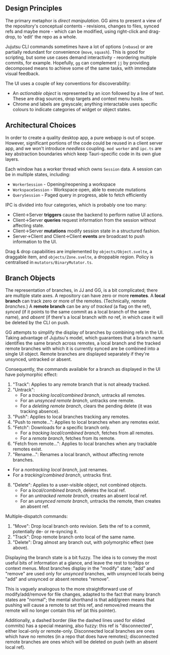 Design Principles
-----------------
The primary metaphor is *direct manipulation*. GG aims to present a view of the repository's 
conceptual contents - revisions, changes to files, synced refs and maybe more - which can be
modified, using right-click and drag-drop, to 'edit' the repo as a whole. 

Jujutsu CLI commands sometimes have a lot of options (`rebase`) or are partially redundant 
for convenience (`move`, `squash`). This is good for scripting, but some use cases demand 
interactivity - reordering multiple commits, for example. Hopefully, `gg` can complement `jj`
by providing decomposed means to achieve some of the same tasks, with immediate visual feedback.

The UI uses a couple of key conventions for discoverability:
- An *actionable object* is represented by an icon followed by a line of text. These are
  drag sources, drop targets and context menu hosts. 
- Chrome and labels are greyscale; anything interactable uses specific colours to indicate
  categories of widget or object states.

Architectural Choices
---------------------
In order to create a quality desktop app, a pure webapp is out of scope. However, significant
portions of the code could be reused in a client server app, and we won't introduce *needless*
coupling. `mod worker` and `ipc.ts` are key abstraction boundaries which keep Tauri-specific
code in its own glue layers.

Each window has a worker thread which owns `Session` data. A session can be in multiple states,
including:
- `WorkerSession` - Opening/reopening a workspace
- `WorkspaceSession` - Workspace open, able to execute mutations
- `QuerySession` - Paged query in progress, able to fetch efficiently

IPC is divided into four categories, which is probably one too many:
- Client->Server **triggers** cause the backend to perform native UI actions.
- Client->Server **queries** request information from the session without affecting state.
- Client->Server **mutations** modify session state in a structured fashion.
- Server->Client and Client->Client **events** are broadcast to push information to the UI.

Drag & drop capabilities are implemented by `objects/Object.svelte`, a draggable item, and
`objects/Zone.svelte`, a droppable region. Policy is centralised in `mutators/BinaryMutator.ts`.

Branch Objects
--------------
The representation of branches, in JJ and GG, is a bit complicated; there are multiple state axes.
A repository can have zero or more **remotes**. 
A **local branch** can track zero or more of the remotes. (Technically, remote *branches*.)
A **remote branch** can be any of *tracked* (a flag on the ref), *synced* (if it points to the same 
commit as a local branch of the same name), and *absent* (if there's a local branch with *no* ref, 
in which case it will be deleted by the CLI on push.

GG attempts to simplify the display of branches by combining refs in the UI. Taking advantage of 
Jujutsu's model, which guarantees that a branch name identifies the same branch across remotes, a 
local branch and the tracked remote branches with which it is currently synced are be combined into
a single UI object. Remote branches are displayed separately if they're unsynced, untracked or absent.

Consequently, the commands available for a branch as displayed in the UI have polymorphic effect:
1) "Track": Applies to any remote branch that is not already tracked. 
2) "Untrack": 
    - For a *tracking local/combined branch*, untracks all remotes.
    - For an *unsynced remote branch*, untracks one remote.
    - For a *deleting remote branch*, clears the pending delete (it was tracking absence).
3) "Push": Applies to local branches tracking any remotes. 
4) "Push to remote...": Applies to local branches when any remotes exist.
5) "Fetch": Downloads for a specific branch only. 
    - For a *tracking local/combined branch*, fetches from all remotes.
    - For a *remote branch*, fetches from its remote.
6) "Fetch from remote...": Applies to local branches when any trackable remotes exist.
7) "Rename...": Renames a local branch, without affecting remote branches. 
  - For a *nontracking local branch*, just renames.
  - For a *tracking/combined branch*, untracks first.
8) "Delete": Applies to a user-visible object, not combined objects.
   - For a *local/combined branch*, deletes the local ref. 
   - For an *untracked remote branch*, creates an absent local ref.
   - For an *unsynced remote branch*, untracks the remote, then creates an absent ref.

Multiple-dispatch commands:
1) "Move": Drop local branch onto revision. Sets the ref to a commit, potentially de- or re-syncing it.
2) "Track": Drop remote branch onto local of the same name. 
3) "Delete": Drag almost any branch out, with polymorphic effect (see above).

Displaying the branch state is a bit fuzzy. The idea is to convey the most useful bits of information at 
a glance, and leave the rest to tooltips or context menus. Most branches display in the 
"modify" state; "add" and "remove" are used only for *unsynced* branches, with unsynced locals being "add"
and unsynced or absent remotes "remove". 

This is vaguely analogous to the more straightforward use of modify/add/remove for file changes, adapted to 
the fact that many branch states are "normal"; the mental shorthand is that add/green means that pushing will 
cause a remote to set this ref, and remove/red means the remote will no longer contain this ref (at this pointer).

Additionally, a dashed border (like the dashed lines used for elided commits) has a special meaning, also
fuzzy: this ref is "disconnected", either local-only or remote-only. Disconnected local branches are ones 
which have no remotes (in a repo that does have remotes); disconnected remote branches are ones which will
be deleted on push (with an absent local ref).